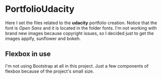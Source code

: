 # PortfolioUdacity
Here I set the files related to the **udacity** portfolio creation.
Notice that the font is _Open Sans_ and it is located in the folder fonts.
I'm not working with brand new images because copyright issues, so
I decided just to get the images appify, sunflower and bokeh.
## Flexbox in use
I'm not using Bootstrap at all in this project. Just a few components of flexbox because of the project's small size.

